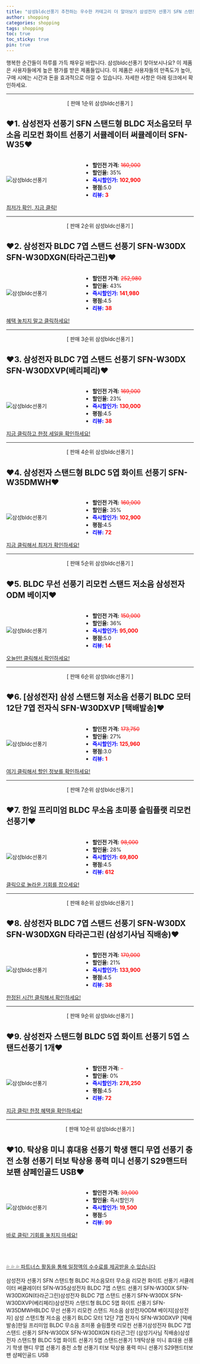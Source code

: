 ```yaml
---
title: "삼성bldc선풍기 추천하는 우수한 카테고리 더 알아보기 삼성전자 선풍기 SFN 스탠드형 BLDC"
author: shopping
categories: shopping
tags: shopping
toc: true
toc_sticky: true
pin: true
---
```

행복한 순간들이 하루를 가득 채우길 바랍니다. 삼성bldc선풍기 찾아보시나요? 이 제품은 사용자들에게 높은 평가를 받은 제품들입니다. 이 제품은 사용자들의 만족도가 높아, 구매 시에는 시간과 돈을 효과적으로 아낄 수 있습니다. 자세한 사항은 아래 링크에서 확인하세요.

---
<p class="toplist" style="margin: 0 auto; display: block; width: fit-content;">[ 판매 1순위 삼성bldc선풍기 ]</p>

<h2><strong>❤️1. 삼성전자 선풍기 SFN 스탠드형 BLDC 저소음모터 무소음 리모컨 화이트 선풍기 서큘레이터 써큘레이터 SFN-W35❤️</strong></h2>

<div style="display: flex; align-items: center;">
    <div style="flex: 0.4;">
        <img src="https://thumbnail10.coupangcdn.com/thumbnails/remote/230x230ex/image/vendor_inventory/69c3/b6b6404324004cf4cb9f8914b2d3fef5ae08427c605622bedcfa96af849a.png" alt="삼성bldc선풍기" style="max-width: 100%;">
    </div>
    <div style="flex: 0.6; margin-left: 10px;">
        <ul>
            <li><strong>할인전 가격:</strong> <del style="color: red;">160,000</del></li>
            <li><strong>할인율:</strong> 35%</li>
            <li><span style='color:blue'><strong>즉시할인가:</strong></span> <span style='color:red'><strong>102,900</strong></span></li>
            <li><strong>평점:</strong>5.0</li>
            <li><span style='color:blue'><strong>리뷰:</strong></span> <span style='color:red'><strong>3</strong></span></li>
        </ul>
    </div>
</div>
<div class="center">
    <a href="https://William4Davisa.github.io?lptag=AF9450613&subid=githubio&pageKey=8156953708&traceid=V0-153&itemId=23240726577&vendorItemId=90273156247" class="myButton">
        최저가 확인, 지금 클릭!
    </a>
</div>


---
<p class="toplist" style="margin: 0 auto; display: block; width: fit-content;">[ 판매 2순위 삼성bldc선풍기 ]</p>

<h2><strong>❤️2. 삼성전자 BLDC 7엽 스탠드 선풍기 SFN-W30DX SFN-W30DXGN(타라곤그린)❤️</strong></h2>

<div style="display: flex; align-items: center;">
    <div style="flex: 0.4;">
        <img src="https://thumbnail9.coupangcdn.com/thumbnails/remote/230x230ex/image/retail/images/2024/02/13/14/3/fca968de-77d9-411e-ac5e-536d8d5b0cba.jpg" alt="삼성bldc선풍기" style="max-width: 100%;">
    </div>
    <div style="flex: 0.6; margin-left: 10px;">
        <ul>
            <li><strong>할인전 가격:</strong> <del style="color: red;">252,980</del></li>
            <li><strong>할인율:</strong> 43%</li>
            <li><span style='color:blue'><strong>즉시할인가:</strong></span> <span style='color:red'><strong>141,980</strong></span></li>
            <li><strong>평점:</strong>4.5</li>
            <li><span style='color:blue'><strong>리뷰:</strong></span> <span style='color:red'><strong>38</strong></span></li>
        </ul>
    </div>
</div>
<div class="center">
    <a href="https://William4Davisa.github.io?lptag=AF9450613&subid=githubio&pageKey=7442607935&traceid=V0-153&itemId=19356715919&vendorItemId=88663723955" class="myButton">
        혜택 놓치지 말고 클릭하세요!
    </a>
</div>


---
<p class="toplist" style="margin: 0 auto; display: block; width: fit-content;">[ 판매 3순위 삼성bldc선풍기 ]</p>

<h2><strong>❤️3. 삼성전자 BLDC 7엽 스탠드 선풍기 SFN-W30DX SFN-W30DXVP(베리페리)❤️</strong></h2>

<div style="display: flex; align-items: center;">
    <div style="flex: 0.4;">
        <img src="https://thumbnail9.coupangcdn.com/thumbnails/remote/230x230ex/image/vendor_inventory/edc6/610b1fa9f7705140e5dd299760df618cd737d87d135151cfc2ebafdded0d.jpg" alt="삼성bldc선풍기" style="max-width: 100%;">
    </div>
    <div style="flex: 0.6; margin-left: 10px;">
        <ul>
            <li><strong>할인전 가격:</strong> <del style="color: red;">169,000</del></li>
            <li><strong>할인율:</strong> 23%</li>
            <li><span style='color:blue'><strong>즉시할인가:</strong></span> <span style='color:red'><strong>130,000</strong></span></li>
            <li><strong>평점:</strong>4.5</li>
            <li><span style='color:blue'><strong>리뷰:</strong></span> <span style='color:red'><strong>38</strong></span></li>
        </ul>
    </div>
</div>
<div class="center">
    <a href="https://William4Davisa.github.io?lptag=AF9450613&subid=githubio&pageKey=7442607935&traceid=V0-153&itemId=19356715915&vendorItemId=89567107758" class="myButton">
        지금 클릭하고 한정 세일을 확인하세요!
    </a>
</div>


---
<p class="toplist" style="margin: 0 auto; display: block; width: fit-content;">[ 판매 4순위 삼성bldc선풍기 ]</p>

<h2><strong>❤️4. 삼성전자 스탠드형 BLDC 5엽 화이트 선풍기 SFN-W35DMWH❤️</strong></h2>

<div style="display: flex; align-items: center;">
    <div style="flex: 0.4;">
        <img src="https://thumbnail10.coupangcdn.com/thumbnails/remote/230x230ex/image/vendor_inventory/69c3/b6b6404324004cf4cb9f8914b2d3fef5ae08427c605622bedcfa96af849a.png" alt="삼성bldc선풍기" style="max-width: 100%;">
    </div>
    <div style="flex: 0.6; margin-left: 10px;">
        <ul>
            <li><strong>할인전 가격:</strong> <del style="color: red;">160,000</del></li>
            <li><strong>할인율:</strong> 35%</li>
            <li><span style='color:blue'><strong>즉시할인가:</strong></span> <span style='color:red'><strong>102,900</strong></span></li>
            <li><strong>평점:</strong>4.5</li>
            <li><span style='color:blue'><strong>리뷰:</strong></span> <span style='color:red'><strong>72</strong></span></li>
        </ul>
    </div>
</div>
<div class="center">
    <a href="https://William4Davisa.github.io?lptag=AF9450613&subid=githubio&pageKey=7390848933&traceid=V0-153&itemId=22229098460&vendorItemId=89275006354" class="myButton">
        지금 클릭해서 최저가 확인하세요!
    </a>
</div>


---
<p class="toplist" style="margin: 0 auto; display: block; width: fit-content;">[ 판매 5순위 삼성bldc선풍기 ]</p>

<h2><strong>❤️5. BLDC 무선 선풍기 리모컨 스탠드 저소음 삼성전자ODM 베이지❤️</strong></h2>

<div style="display: flex; align-items: center;">
    <div style="flex: 0.4;">
        <img src="https://thumbnail10.coupangcdn.com/thumbnails/remote/230x230ex/image/vendor_inventory/94e3/196812a38d086aaf3626f2f5d247f1135d0ec7b51de482d19527ff691b73.jpg" alt="삼성bldc선풍기" style="max-width: 100%;">
    </div>
    <div style="flex: 0.6; margin-left: 10px;">
        <ul>
            <li><strong>할인전 가격:</strong> <del style="color: red;">150,000</del></li>
            <li><strong>할인율:</strong> 36%</li>
            <li><span style='color:blue'><strong>즉시할인가:</strong></span> <span style='color:red'><strong>95,000</strong></span></li>
            <li><strong>평점:</strong>5.0</li>
            <li><span style='color:blue'><strong>리뷰:</strong></span> <span style='color:red'><strong>14</strong></span></li>
        </ul>
    </div>
</div>
<div class="center">
    <a href="https://William4Davisa.github.io?lptag=AF9450613&subid=githubio&pageKey=8161855140&traceid=V0-153&itemId=23271567064&vendorItemId=90303892429" class="myButton">
        오늘만! 클릭해서 확인하세요!
    </a>
</div>


---
<p class="toplist" style="margin: 0 auto; display: block; width: fit-content;">[ 판매 6순위 삼성bldc선풍기 ]</p>

<h2><strong>❤️6. [삼성전자] 삼성 스탠드형 저소음 선풍기 BLDC 모터 12단 7엽 전자식 SFN-W30DXVP [택배발송]❤️</strong></h2>

<div style="display: flex; align-items: center;">
    <div style="flex: 0.4;">
        <img src="https://thumbnail9.coupangcdn.com/thumbnails/remote/230x230ex/image/vendor_inventory/0d82/c6ed5f5ed39393c49ab5aafccb27a11a5da17880a00fe99251a8386887c6.jpg" alt="삼성bldc선풍기" style="max-width: 100%;">
    </div>
    <div style="flex: 0.6; margin-left: 10px;">
        <ul>
            <li><strong>할인전 가격:</strong> <del style="color: red;">173,750</del></li>
            <li><strong>할인율:</strong> 27%</li>
            <li><span style='color:blue'><strong>즉시할인가:</strong></span> <span style='color:red'><strong>125,960</strong></span></li>
            <li><strong>평점:</strong>3.0</li>
            <li><span style='color:blue'><strong>리뷰:</strong></span> <span style='color:red'><strong>1</strong></span></li>
        </ul>
    </div>
</div>
<div class="center">
    <a href="https://William4Davisa.github.io?lptag=AF9450613&subid=githubio&pageKey=8088313885&traceid=V0-153&itemId=22833078024&vendorItemId=89882350948" class="myButton">
        여기 클릭해서 할인 정보를 확인하세요!
    </a>
</div>


---
<p class="toplist" style="margin: 0 auto; display: block; width: fit-content;">[ 판매 7순위 삼성bldc선풍기 ]</p>

<h2><strong>❤️7. 한일 프리미엄 BLDC 무소음 초미풍 슬림플랫 리모컨 선풍기❤️</strong></h2>

<div style="display: flex; align-items: center;">
    <div style="flex: 0.4;">
        <img src="https://thumbnail6.coupangcdn.com/thumbnails/remote/230x230ex/image/vendor_inventory/9cc2/5184ef3853d45b27379d1ea0399656eb10ab5348040010ad8cd8cd0daf0f.jpg" alt="삼성bldc선풍기" style="max-width: 100%;">
    </div>
    <div style="flex: 0.6; margin-left: 10px;">
        <ul>
            <li><strong>할인전 가격:</strong> <del style="color: red;">98,000</del></li>
            <li><strong>할인율:</strong> 28%</li>
            <li><span style='color:blue'><strong>즉시할인가:</strong></span> <span style='color:red'><strong>69,800</strong></span></li>
            <li><strong>평점:</strong>4.5</li>
            <li><span style='color:blue'><strong>리뷰:</strong></span> <span style='color:red'><strong>612</strong></span></li>
        </ul>
    </div>
</div>
<div class="center">
    <a href="https://William4Davisa.github.io?lptag=AF9450613&subid=githubio&pageKey=7342879017&traceid=V0-153&itemId=18877385822&vendorItemId=86005948174" class="myButton">
        클릭으로 놀라운 기회를 잡으세요!
    </a>
</div>


---
<p class="toplist" style="margin: 0 auto; display: block; width: fit-content;">[ 판매 8순위 삼성bldc선풍기 ]</p>

<h2><strong>❤️8. 삼성전자 BLDC 7엽 스탠드 선풍기 SFN-W30DX SFN-W30DXGN 타라곤그린 (삼성기사님 직배송)❤️</strong></h2>

<div style="display: flex; align-items: center;">
    <div style="flex: 0.4;">
        <img src="https://thumbnail10.coupangcdn.com/thumbnails/remote/230x230ex/image/vendor_inventory/4dd5/51d29d85a5ec30eb51e9c1ff783c15e72a432068afd5eba6f09351796a54.jpg" alt="삼성bldc선풍기" style="max-width: 100%;">
    </div>
    <div style="flex: 0.6; margin-left: 10px;">
        <ul>
            <li><strong>할인전 가격:</strong> <del style="color: red;">170,000</del></li>
            <li><strong>할인율:</strong> 21%</li>
            <li><span style='color:blue'><strong>즉시할인가:</strong></span> <span style='color:red'><strong>133,900</strong></span></li>
            <li><strong>평점:</strong>4.5</li>
            <li><span style='color:blue'><strong>리뷰:</strong></span> <span style='color:red'><strong>38</strong></span></li>
        </ul>
    </div>
</div>
<div class="center">
    <a href="https://William4Davisa.github.io?lptag=AF9450613&subid=githubio&pageKey=7442607935&traceid=V0-153&itemId=23462881080&vendorItemId=90489555520" class="myButton">
        한정된 시간! 클릭해서 확인하세요!
    </a>
</div>


---
<p class="toplist" style="margin: 0 auto; display: block; width: fit-content;">[ 판매 9순위 삼성bldc선풍기 ]</p>

<h2><strong>❤️9. 삼성전자 스탠드형 BLDC 5엽 화이트 선풍기 5엽 스탠드선풍기 1개❤️</strong></h2>

<div style="display: flex; align-items: center;">
    <div style="flex: 0.4;">
        <img src="https://thumbnail9.coupangcdn.com/thumbnails/remote/230x230ex/image/vendor_inventory/36bd/997f7ca05d4f94b57194695b4544b8457dc0f6c2f2760fc256843b65d77e.png" alt="삼성bldc선풍기" style="max-width: 100%;">
    </div>
    <div style="flex: 0.6; margin-left: 10px;">
        <ul>
            <li><strong>할인전 가격:</strong> <del style="color: red;">-</del></li>
            <li><strong>할인율:</strong> 0%</li>
            <li><span style='color:blue'><strong>즉시할인가:</strong></span> <span style='color:red'><strong>278,250</strong></span></li>
            <li><strong>평점:</strong>4.5</li>
            <li><span style='color:blue'><strong>리뷰:</strong></span> <span style='color:red'><strong>72</strong></span></li>
        </ul>
    </div>
</div>
<div class="center">
    <a href="https://William4Davisa.github.io?lptag=AF9450613&subid=githubio&pageKey=7390848933&traceid=V0-153&itemId=22104902280&vendorItemId=89151856135" class="myButton">
        지금 클릭! 한정 혜택을 확인하세요!
    </a>
</div>


---
<p class="toplist" style="margin: 0 auto; display: block; width: fit-content;">[ 판매 10순위 삼성bldc선풍기 ]</p>

<h2><strong>❤️10. 탁상용 미니 휴대용 선풍기 학생 핸디 무엽 선풍기 충전 소형 선풍기 터보 탁상용 풍력 미니 선풍기 S29핸드터보팬 샴페인골드 USB❤️</strong></h2>

<div style="display: flex; align-items: center;">
    <div style="flex: 0.4;">
        <img src="https://thumbnail9.coupangcdn.com/thumbnails/remote/230x230ex/image/vendor_inventory/ba6b/c68bc4fc3fc0a98b3788dacb5a557e8e57212eaede5157a05f3dbebccb42.jpg" alt="삼성bldc선풍기" style="max-width: 100%;">
    </div>
    <div style="flex: 0.6; margin-left: 10px;">
        <ul>
            <li><strong>할인전 가격:</strong> <del style="color: red;">39,000</del></li>
            <li><strong>할인율:</strong> 즉시할인가</li>
            <li><span style='color:blue'><strong>즉시할인가:</strong></span> <span style='color:red'><strong>19,500</strong></span></li>
            <li><strong>평점:</strong>5</li>
            <li><span style='color:blue'><strong>리뷰:</strong></span> <span style='color:red'><strong>99</strong></span></li>
        </ul>
    </div>
</div>
<div class="center">
    <a href="https://William4Davisa.github.io?lptag=AF9450613&subid=githubio&pageKey=8248441938&traceid=V0-153&itemId=23743350782&vendorItemId=90767931275" class="myButton">
        바로 클릭! 기회를 놓치지 마세요!
    </a>
</div>

<br><br><br>[💦 💦 💦 파트너스 활동을 통해 일정액의 수수료를 제공받을 수 있습니다](https://link.coupang.com/a/bcpT2c)<br><br>삼성전자 선풍기 SFN 스탠드형 BLDC 저소음모터 무소음 리모컨 화이트 선풍기 서큘레이터 써큘레이터 SFN-W35삼성전자 BLDC 7엽 스탠드 선풍기 SFN-W30DX SFN-W30DXGN(타라곤그린)삼성전자 BLDC 7엽 스탠드 선풍기 SFN-W30DX SFN-W30DXVP(베리페리)삼성전자 스탠드형 BLDC 5엽 화이트 선풍기 SFN-W35DMWHBLDC 무선 선풍기 리모컨 스탠드 저소음 삼성전자ODM 베이지[삼성전자] 삼성 스탠드형 저소음 선풍기 BLDC 모터 12단 7엽 전자식 SFN-W30DXVP [택배발송]한일 프리미엄 BLDC 무소음 초미풍 슬림플랫 리모컨 선풍기삼성전자 BLDC 7엽 스탠드 선풍기 SFN-W30DX SFN-W30DXGN 타라곤그린 (삼성기사님 직배송)삼성전자 스탠드형 BLDC 5엽 화이트 선풍기 5엽 스탠드선풍기 1개탁상용 미니 휴대용 선풍기 학생 핸디 무엽 선풍기 충전 소형 선풍기 터보 탁상용 풍력 미니 선풍기 S29핸드터보팬 샴페인골드 USB